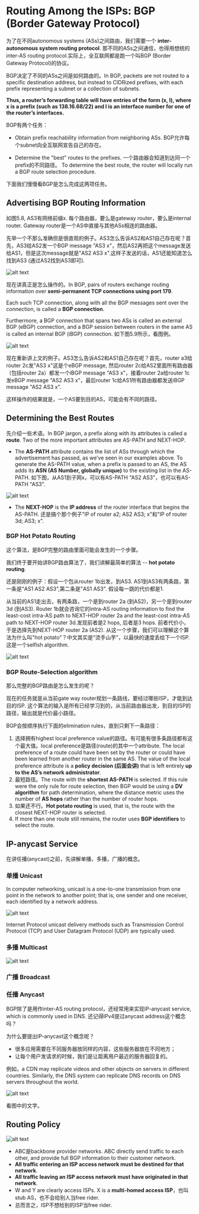 # Routing Among the ISPs: BGP (Border Gateway Protocol)

为了在不同autonomous systems (ASs)之间路由，我们需要一个 **inter-autonomous system routing protocol**. 那不同的ASs之间通信，也得用想统的inter-AS routing protocol.实际上，全互联网都是跑一个叫BGP (Border Gateway Protocol)的协议。

BGP决定了不同的ASs之间是如何路由的。In BGP, packets are not routed to a specific destination address, but instead to CIDRized prefixes, with each prefix representing a subnet or a collection of subnets.

**Thus, a router’s forwarding table will have entries of the form (x, I), where x is a prefix (such as 138.16.68/22) and I is an interface number for one of the router’s interfaces.**

BGP有两个任务：
- Obtain prefix reachability information from neighboring ASs. BGP允许每个subnet向全互联网宣告自己的存在。

- Determine the "best" routes to the prefixes. 一个路由器会知道到达同一个prefix的不同路径。 To determine the best route, the router will locally run a BGP route selection procedure.

下面我们慢慢看BGP是怎么完成这两项任务。

## Advertising BGP Routing Information

如图5.8, AS3有网络前缀x. 每个路由器，要么是gateway router，要么是internal router. Gateway router是一个AS中直接与其他ASs相连的路由器。

先举一个不那么准确但是很直观的例子。AS3怎么告诉AS2和AS1自己存在呢？首先，AS3给AS2发一个BGP message "AS3 x"，然后AS2再把这个message发送给AS1，但是这次message就是"AS2 AS3 x".这样子发送的话，AS1还能知道怎么找到AS3 (通过AS2找到AS3即可).

![alt text](./images/bgp1.png)

现在讲真正是怎么操作的。In BGP, pairs of routers exchange routing information over **semi-permanent TCP connections using port 179**. 

Each such TCP connection, along with all the BGP messages sent over the connection, is called a **BGP connection**. 

Furthermore, a BGP connection that spans two ASs is called an external BGP (eBGP) connection, and a BGP session between routers in the same AS is called an internal BGP (iBGP)
connection. 如下图5.9所示，看图例。

![alt text](./images/ebgp-ibgp.png)

现在重新讲上文的例子。AS3怎么告诉AS2和AS1自己存在呢？首先，router a3给router 2c发"AS3 x"这是个eBGP message, 然后router 2c给AS2里面所有路由器（包括router 2a）都发一个iBGP message "AS3 x"，接着router 2a给router 1c发eBGP message "AS2 AS3 x"，最后router 1c给AS1所有路由器都发送iBGP message "AS2 AS3 x".

这样操作的结果就是，一个AS要到目的AS，可能会有不同的路径。


## Determining the Best Routes
先介绍一些术语。In BGP jargon, a prefix along with its attributes is called a **route**. Two of the more important attributes are AS-PATH and NEXT-HOP. 

- The **AS-PATH** attribute contains the list of ASs through which the advertisement has passed, as we’ve seen in our examples above. To generate the AS-PATH value, when a prefix is passed to an AS, the AS adds its **ASN (AS Number, globally unique)** to the existing list in the AS-PATH. 如下图，从AS1到子网x，可以有AS-PATH "AS2 AS3"，也可以有AS-PATH "AS3".

![alt text](./images/bgp-determine-routes.png)

- The **NEXT-HOP** is the **IP address** of the router interface that begins the AS-PATH. 还是搞个那个例子"IP of router a2; AS2 AS3; x"和"IP of router 3d; AS3; x".

### BGP Hot Potato Routing
这个算法，是BGP完整的路由里面可能会发生的一个步骤。

我们终于要开始讲BGP路由算法了，我们讲解最简单的算法 -- **hot potato routing**.

还是刚刚的例子：假设一个包从router 1b出发，到AS3. AS1到AS3有两条路，第一条是"AS1 AS2 AS3",第二条是"AS1 AS3". 假设每一跳的代价都是1.

从当前的AS1走出去，有两条路，一个是到router 2a (到AS2)，另一个是到router 3d (到AS3). Router 1b就会咨询它的intra-AS routing information to find the least-cost intra-AS path to NEXT-HOP router 2a and the least-cost intra-AS path to NEXT-HOP router 3d.发现前者是2 hops, 后者是3 hops. 前者代价小，于是选择先到NEXT-HOP router 2a (AS2). 从这一个步骤，我们可以理解这个算法为什么叫"hot potato"？中文其实是“烫手山芋”，以最快的速度丢给下一个ISP.这是一个selfish algorithm.

![alt text](./images/hot-potato.png)

### BGP Route-Selection algorithm
那么完整的BGP路由是怎么发生的呢？

现在的任务就是从当前gate way router规划一条路线，要经过哪些ISP，才能到达目的ISP. 这个算法的输入是所有已经学习到的，从当前路由器出发，到目的ISP的路径，输出就是代价最小路径。

BGP会按顺序执行下面的elimination rules，直到只剩下一条路径：
1. 选择拥有highest local preference value的路径。有可能有很多条路径都有这个最大值。local preference是路径(route)的其中一个attribute. The local preference of a route could have been set by the router or could have been learned from another router in the same AS. The value of the local preference attribute is a **policy decision (后面会讲)** that is left entirely **up to the AS’s network administrator**. 
2. 最短路径。The route with the **shortest AS-PATH** is selected.  If this rule were the only rule for route selection, then BGP would
be using a **DV algorithm** for path determination, where the distance metric uses the number of **AS hops** rather than the number of router hops.
3. 如果还不行。**Hot potato routing** is used, that is, the route with the closest NEXT-HOP router is selected.
4. If more than one route still remains, the router uses **BGP identifiers** to select the route.

## IP-anycast Service

在讲任播(anycast)之前，先讲解单播，多播，广播的概念。

### 单播 Unicast
In computer networking, unicast is a one-to-one transmission from one point in the network to another point; that is, one sender and one receiver, each identified by a network address.

![alt text](./images/unicast.png)

Internet Protocol unicast delivery methods such as Transmission Control Protocol (TCP) and User Datagram Protocol (UDP) are typically used.

### 多播 Multicast

![alt text](./images/multicast.png)

### 广播 Broadcast

### 任播 Anycast
BGP除了是用作inter-AS routing protocol，还经常用来实现IP-anycast service, which is commonly used in DNS. 还记得IPv4提过anycast address这个概念吗？

为什么要提出IP-anycast这个概念呢？
- 很多应用需要在不同服务器放同样的内容，这些服务器放在不同地方；
- 让每个用户发请求的时候，我们是让距离用户最近的服务器回复的。

例如，a CDN may replicate videos and other objects on servers in different countries. Similarly, the DNS system can replicate DNS records on DNS servers throughout the world.

![alt text](./images/ip-anycast-cdn.png)

看图中的文字。


## Routing Policy

![alt text](./images/bgp-policy.png)

- ABC是backbone provider networks. ABC directly send traffic to each other, and provide full BGP information to their customer network.
- **All traffic entering an ISP access network must be destined for that network**.
- **All traffic leaving an ISP access network must have originated in that network**.
- W and Y are clearly access ISPs. X is a **multi-homed access ISP**，也叫stub AS，也不会给别人当free rider.
- 总而言之，ISP不想给别的ISP当free rider.



